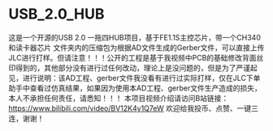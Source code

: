 # USB_2.0_HUB
这是一个开源的USB 2.0 一拖四HUB项目，基于FE1.1S主控芯片，带一个CH340和读卡器芯片
文件夹内的压缩包为根据AD文件生成的Gerber文件，可以直接上传JLC进行打样。但请注意！！！公开的工程是基于我视频中PCB的基础修改背面丝印得到的，其他部分没有进行过任何改动，理论上是没问题的，但是为了严谨起见，进行说明：该AD工程、gerber文件我没看有进行过实际打样，仅在JLC下单助手中查看过仿真结果，如果因为使用本AD工程、gerber文件生产造成的损失，本人不承担任何责任，请悉知！！！
本项目视频介绍请访问B站链接：https://www.bilibili.com/video/BV12K4y1Q7eW  欢迎给我投币、点赞、一键三连，谢谢！
